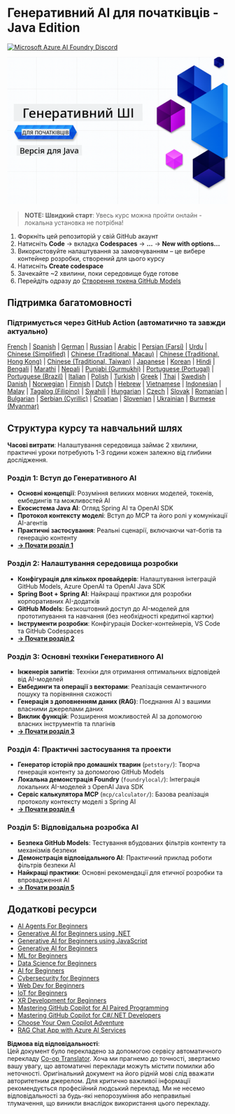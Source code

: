 <!--
CO_OP_TRANSLATOR_METADATA:
{
  "original_hash": "79df2d245c12d6b8ad57148fd049f106",
  "translation_date": "2025-07-23T12:42:57+00:00",
  "source_file": "README.md",
  "language_code": "uk"
}
-->
# Генеративний AI для початківців - Java Edition
[![Microsoft Azure AI Foundry Discord](https://dcbadge.limes.pink/api/server/ByRwuEEgH4)](https://discord.com/invite/ByRwuEEgH4)

![Генеративний AI для початківців - Java Edition](../../translated_images/beg-genai-series.61edc4a6b2cc54284fa2d70eda26dc0ca2669e26e49655b842ea799cd6e16d2a.uk.png)

> **NOTE: Швидкий старт**: Увесь курс можна пройти онлайн - локальна установка не потрібна!
1. Форкніть цей репозиторій у свій GitHub акаунт
2. Натисніть **Code** → вкладка **Codespaces** → **...** → **New with options...**
3. Використовуйте налаштування за замовчуванням – це вибере контейнер розробки, створений для цього курсу
4. Натисніть **Create codespace**
5. Зачекайте ~2 хвилини, поки середовище буде готове
6. Перейдіть одразу до [Створення токена GitHub Models](./02-SetupDevEnvironment/README.md#step-2-create-a-github-personal-access-token)

## Підтримка багатомовності

### Підтримується через GitHub Action (автоматично та завжди актуально)

[French](../fr/README.md) | [Spanish](../es/README.md) | [German](../de/README.md) | [Russian](../ru/README.md) | [Arabic](../ar/README.md) | [Persian (Farsi)](../fa/README.md) | [Urdu](../ur/README.md) | [Chinese (Simplified)](../zh/README.md) | [Chinese (Traditional, Macau)](../mo/README.md) | [Chinese (Traditional, Hong Kong)](../hk/README.md) | [Chinese (Traditional, Taiwan)](../tw/README.md) | [Japanese](../ja/README.md) | [Korean](../ko/README.md) | [Hindi](../hi/README.md) | [Bengali](../bn/README.md) | [Marathi](../mr/README.md) | [Nepali](../ne/README.md) | [Punjabi (Gurmukhi)](../pa/README.md) | [Portuguese (Portugal)](../pt/README.md) | [Portuguese (Brazil)](../br/README.md) | [Italian](../it/README.md) | [Polish](../pl/README.md) | [Turkish](../tr/README.md) | [Greek](../el/README.md) | [Thai](../th/README.md) | [Swedish](../sv/README.md) | [Danish](../da/README.md) | [Norwegian](../no/README.md) | [Finnish](../fi/README.md) | [Dutch](../nl/README.md) | [Hebrew](../he/README.md) | [Vietnamese](../vi/README.md) | [Indonesian](../id/README.md) | [Malay](../ms/README.md) | [Tagalog (Filipino)](../tl/README.md) | [Swahili](../sw/README.md) | [Hungarian](../hu/README.md) | [Czech](../cs/README.md) | [Slovak](../sk/README.md) | [Romanian](../ro/README.md) | [Bulgarian](../bg/README.md) | [Serbian (Cyrillic)](../sr/README.md) | [Croatian](../hr/README.md) | [Slovenian](../sl/README.md) | [Ukrainian](./README.md) | [Burmese (Myanmar)](../my/README.md)

## Структура курсу та навчальний шлях

**Часові витрати**: Налаштування середовища займає 2 хвилини, практичні уроки потребують 1-3 години кожен залежно від глибини дослідження.

### **Розділ 1: Вступ до Генеративного AI**
- **Основні концепції**: Розуміння великих мовних моделей, токенів, ембедингів та можливостей AI
- **Екосистема Java AI**: Огляд Spring AI та OpenAI SDK
- **Протокол контексту моделі**: Вступ до MCP та його ролі у комунікації AI-агентів
- **Практичні застосування**: Реальні сценарії, включаючи чат-ботів та генерацію контенту
- **[→ Почати розділ 1](./01-IntroToGenAI/README.md)**

### **Розділ 2: Налаштування середовища розробки**
- **Конфігурація для кількох провайдерів**: Налаштування інтеграцій GitHub Models, Azure OpenAI та OpenAI Java SDK
- **Spring Boot + Spring AI**: Найкращі практики для розробки корпоративних AI-додатків
- **GitHub Models**: Безкоштовний доступ до AI-моделей для прототипування та навчання (без необхідності кредитної картки)
- **Інструменти розробки**: Конфігурація Docker-контейнерів, VS Code та GitHub Codespaces
- **[→ Почати розділ 2](./02-SetupDevEnvironment/README.md)**

### **Розділ 3: Основні техніки Генеративного AI**
- **Інженерія запитів**: Техніки для отримання оптимальних відповідей від AI-моделей
- **Ембединги та операції з векторами**: Реалізація семантичного пошуку та порівняння схожості
- **Генерація з доповненням даних (RAG)**: Поєднання AI з вашими власними джерелами даних
- **Виклик функцій**: Розширення можливостей AI за допомогою власних інструментів та плагінів
- **[→ Почати розділ 3](./03-CoreGenerativeAITechniques/README.md)**

### **Розділ 4: Практичні застосування та проекти**
- **Генератор історій про домашніх тварин** (`petstory/`): Творча генерація контенту за допомогою GitHub Models
- **Локальна демонстрація Foundry** (`foundrylocal/`): Інтеграція локальних AI-моделей з OpenAI Java SDK
- **Сервіс калькулятора MCP** (`mcp/calculator/`): Базова реалізація протоколу контексту моделі з Spring AI
- **[→ Почати розділ 4](./04-PracticalSamples/README.md)**

### **Розділ 5: Відповідальна розробка AI**
- **Безпека GitHub Models**: Тестування вбудованих фільтрів контенту та механізмів безпеки
- **Демонстрація відповідального AI**: Практичний приклад роботи фільтрів безпеки AI
- **Найкращі практики**: Основні рекомендації для етичної розробки та впровадження AI
- **[→ Почати розділ 5](./05-ResponsibleGenAI/README.md)**

## Додаткові ресурси 

- [AI Agents For Beginners](https://github.com/microsoft/ai-agents-for-beginners)
- [Generative AI for Beginners using .NET](https://github.com/microsoft/Generative-AI-for-beginners-dotnet)
- [Generative AI for Beginners using JavaScript](https://github.com/microsoft/generative-ai-with-javascript)
- [Generative AI for Beginners](https://github.com/microsoft/generative-ai-for-beginners)
- [ML for Beginners](https://aka.ms/ml-beginners)
- [Data Science for Beginners](https://aka.ms/datascience-beginners)
- [AI for Beginners](https://aka.ms/ai-beginners)
- [Cybersecurity for Beginners](https://github.com/microsoft/Security-101)
- [Web Dev for Beginners](https://aka.ms/webdev-beginners)
- [IoT for Beginners](https://aka.ms/iot-beginners)
- [XR Development for Beginners](https://github.com/microsoft/xr-development-for-beginners)
- [Mastering GitHub Copilot for AI Paired Programming](https://aka.ms/GitHubCopilotAI)
- [Mastering GitHub Copilot for C#/.NET Developers](https://github.com/microsoft/mastering-github-copilot-for-dotnet-csharp-developers)
- [Choose Your Own Copilot Adventure](https://github.com/microsoft/CopilotAdventures)
- [RAG Chat App with Azure AI Services](https://github.com/Azure-Samples/azure-search-openai-demo-java)

**Відмова від відповідальності**:  
Цей документ було перекладено за допомогою сервісу автоматичного перекладу [Co-op Translator](https://github.com/Azure/co-op-translator). Хоча ми прагнемо до точності, звертаємо вашу увагу, що автоматичні переклади можуть містити помилки або неточності. Оригінальний документ на його рідній мові слід вважати авторитетним джерелом. Для критично важливої інформації рекомендується професійний людський переклад. Ми не несемо відповідальності за будь-які непорозуміння або неправильні тлумачення, що виникли внаслідок використання цього перекладу.